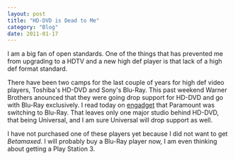 ```yaml
---
layout: post
title: "HD-DVD is Dead to Me"
category: "Blog"
date: 2011-01-17
---
```



I am a big fan of open standards. One of the things that has prevented me from upgrading to a HDTV and a new high def player is that lack of a high def format standard.

There have been two camps for the last couple of years for high def video players, Toshiba's HD-DVD and Sony's Blu-Ray. This past weekend Warner Brothers anounced that they were going drop support for HD-DVD and go with Blu-Ray exclusively. I read today on [engadget](http://www.engadget.com/2008/01/07/paramount-following-warner-out-the-hd-dvd-door/) that Paramount was switching to Blu-Ray. That leaves only one major studio behind HD-DVD, that being Universal, and I am sure Universal will drop support as well.

I have not purchased one of these players yet because I did not want to get _Betamaxed_. I will probably buy a Blu-Ray player now, I am even thinking about getting a Play Station 3\.